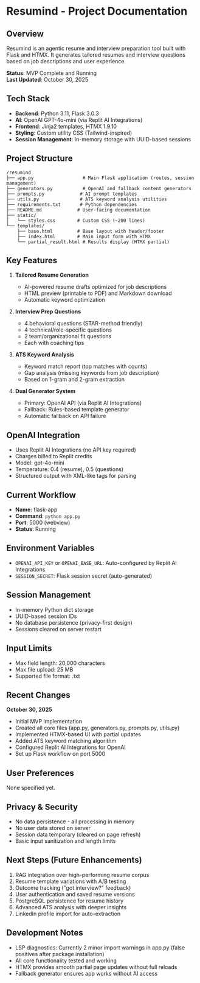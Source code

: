 # Resumind - Project Documentation

## Overview
Resumind is an agentic resume and interview preparation tool built with Flask and HTMX. It generates tailored resumes and interview questions based on job descriptions and user experience.

**Status**: MVP Complete and Running  
**Last Updated**: October 30, 2025

## Tech Stack
- **Backend**: Python 3.11, Flask 3.0.3
- **AI**: OpenAI GPT-4o-mini (via Replit AI Integrations)
- **Frontend**: Jinja2 templates, HTMX 1.9.10
- **Styling**: Custom utility CSS (Tailwind-inspired)
- **Session Management**: In-memory storage with UUID-based sessions

## Project Structure
```
/resumind
├── app.py                  # Main Flask application (routes, session management)
├── generators.py           # OpenAI and fallback content generators
├── prompts.py             # AI prompt templates
├── utils.py               # ATS keyword analysis utilities
├── requirements.txt       # Python dependencies
├── README.md             # User-facing documentation
├── static/
│   └── styles.css        # Custom CSS (~200 lines)
└── templates/
    ├── base.html         # Base layout with header/footer
    ├── index.html        # Main input form with HTMX
    └── partial_result.html # Results display (HTMX partial)
```

## Key Features
1. **Tailored Resume Generation**
   - AI-powered resume drafts optimized for job descriptions
   - HTML preview (printable to PDF) and Markdown download
   - Automatic keyword optimization

2. **Interview Prep Questions**
   - 4 behavioral questions (STAR-method friendly)
   - 4 technical/role-specific questions
   - 2 team/organizational fit questions
   - Each with coaching tips

3. **ATS Keyword Analysis**
   - Keyword match report (top matches with counts)
   - Gap analysis (missing keywords from job description)
   - Based on 1-gram and 2-gram extraction

4. **Dual Generator System**
   - Primary: OpenAI API (via Replit AI Integrations)
   - Fallback: Rules-based template generator
   - Automatic fallback on API failure

## OpenAI Integration
- Uses Replit AI Integrations (no API key required)
- Charges billed to Replit credits
- Model: gpt-4o-mini
- Temperature: 0.4 (resume), 0.5 (questions)
- Structured output with XML-like tags for parsing

## Current Workflow
- **Name**: flask-app
- **Command**: `python app.py`
- **Port**: 5000 (webview)
- **Status**: Running

## Environment Variables
- `OPENAI_API_KEY` or `OPENAI_BASE_URL`: Auto-configured by Replit AI Integrations
- `SESSION_SECRET`: Flask session secret (auto-generated)

## Session Management
- In-memory Python dict storage
- UUID-based session IDs
- No database persistence (privacy-first design)
- Sessions cleared on server restart

## Input Limits
- Max field length: 20,000 characters
- Max file upload: 25 MB
- Supported file format: .txt

## Recent Changes
**October 30, 2025**
- Initial MVP implementation
- Created all core files (app.py, generators.py, prompts.py, utils.py)
- Implemented HTMX-based UI with partial updates
- Added ATS keyword matching algorithm
- Configured Replit AI Integrations for OpenAI
- Set up Flask workflow on port 5000

## User Preferences
None specified yet.

## Privacy & Security
- No data persistence - all processing in memory
- No user data stored on server
- Session data temporary (cleared on page refresh)
- Basic input sanitization and length limits

## Next Steps (Future Enhancements)
1. RAG integration over high-performing resume corpus
2. Resume template variations with A/B testing
3. Outcome tracking ("got interview?" feedback)
4. User authentication and saved resume versions
5. PostgreSQL persistence for resume history
6. Advanced ATS analysis with deeper insights
7. LinkedIn profile import for auto-extraction

## Development Notes
- LSP diagnostics: Currently 2 minor import warnings in app.py (false positives after package installation)
- All core functionality tested and working
- HTMX provides smooth partial page updates without full reloads
- Fallback generator ensures app works without AI access
